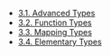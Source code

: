 <!-- This file is generated automatically by infrastructure scripts. Please don't edit by hand. -->

-   [3.1. Advanced Types](./01-advanced-types/index.md)
-   [3.2. Function Types](./02-function-types/index.md)
-   [3.3. Mapping Types](./03-mapping-types/index.md)
-   [3.4. Elementary Types](./04-elementary-types/index.md)
